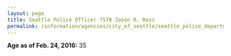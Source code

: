 ```yaml
---
layout: page
title: Seattle Police Officer 7578 Jason R. Ross
permalink: /information/agencies/city_of_seattle/seattle_police_department/copbook/7578/
---
```


**Age as of Feb. 24, 2016:** 35
